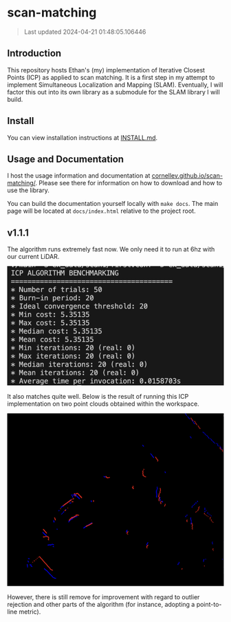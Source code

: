 <!-- THIS FILE IS GENERATED AUTOMATICALLY. -->
<!-- DO NOT EDIT THIS FILE. -->
<!-- EDIT README.md.build INSTEAD. -->
# scan-matching

> Last updated 2024-04-21 01:48:05.106446

## Introduction

This repository hosts Ethan's (my) implementation of Iterative Closest Points (ICP) as applied to scan matching.
It is a first step in my attempt to implement Simultaneous Localization and Mapping (SLAM).
Eventually, I will factor this out into its own library as a submodule for the SLAM library I will build.

## Install

You can view installation instructions at [INSTALL.md](INSTALL.md).

## Usage and Documentation

I host the usage information and documentation at [cornellev.github.io/scan-matching/](https://cornellev.github.io/scan-matching/).
Please see there for information on how to download and how to use the library.

You can build the documentation yourself locally with `make docs`.
The main page will be located at `docs/index.html` relative to the project root.

## v1.1.1 

The algorithm runs extremely fast now.
We only need it to run at 6hz with our current LiDAR.

![](book/asset/img/v1.1.1bench.png)

It also matches quite well.
Below is the result of running this ICP implementation on two point clouds obtained within the workspace.

![](book/asset/img/v1.1.1result.png)

However, there is still remove for improvement with regard to outlier rejection and other parts of the algorithm (for instance, adopting a point-to-line metric).

